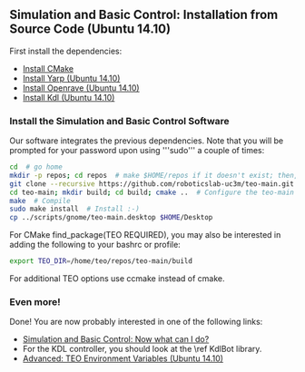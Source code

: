 ## Simulation and Basic Control: Installation from Source Code (Ubuntu 14.10)

First install the dependencies:
- [Install CMake](https://github.com/roboticslab-uc3m/installation-guides/blob/develop/install_cmake.md)
- [Install Yarp (Ubuntu 14.10)](https://github.com/roboticslab-uc3m/installation-guides/blob/develop/install_yarp.md)
- [Install Openrave (Ubuntu 14.10)](https://github.com/roboticslab-uc3m/installation-guides/blob/develop/install_openrave.md)
- [Install Kdl (Ubuntu 14.10)](https://github.com/roboticslab-uc3m/installation-guides/blob/develop/install_kdl.md)

### Install the Simulation and Basic Control Software

Our software integrates the previous dependencies. Note that you will be prompted for your password upon using '''sudo''' a couple of times:

```bash
cd  # go home
mkdir -p repos; cd repos  # make $HOME/repos if it doesn't exist; then, enter it
git clone --recursive https://github.com/roboticslab-uc3m/teo-main.git  # Download teo-main software from the repository; Use --recursive to get embedded repositories (technically, git submodules)
cd teo-main; mkdir build; cd build; cmake ..  # Configure the teo-main software
make  # Compile
sudo make install  # Install :-)
cp ../scripts/gnome/teo-main.desktop $HOME/Desktop
```

For CMake find_package(TEO REQUIRED), you may also be interested in adding the following to your bashrc or profile:
```bash
export TEO_DIR=/home/teo/repos/teo-main/build
```

For additional TEO options use ccmake instead of cmake.

### Even more!

Done! You are now probably interested in one of the following links:
- [Simulation and Basic Control: Now what can I do?]( teo_post_install.md )
- For the KDL controller, you should look at the \ref KdlBot library.
- [Advanced: TEO Environment Variables (Ubuntu 14.10)]( teo_environment_variables.md )

